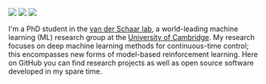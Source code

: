 [![](https://img.shields.io/badge/🌐website-gray?&style=for-the-badge)](https://samholt.github.io/)
[![](https://img.shields.io/badge/linkedin-%230077B5.svg?&style=for-the-badge&logo=linkedin&logoColor=white)](https://uk.linkedin.com/in/samuel-holt)
[![](https://img.shields.io/badge/googlescholar-%234285F4.svg?&style=for-the-badge&logo=google-scholar&logoColor=white)](https://scholar.google.com/citations?user=Ey5aInIAAAAJ&hl=en)

I'm a PhD student in the [van der Schaar lab](), a world-leading machine learning (ML) research group at the [University of Cambridge]().
My research focuses on deep machine learning methods for continuous-time control; this encompasses new forms of model-based reinforcement learning. 
Here on GitHub you can find research projects as well as open source software developed in my spare time.


[comment]: <> (---)

[comment]: <> (<img align="left" src="https://github-readme-stats.vercel.app/api?username=samholt&count_private=true&show_icons=false&theme=default" />)
[comment]: <> (<img align="left" src="https://github-readme-stats.vercel.app/api/top-langs/?username=samholt&theme=default&show_icons=true" />)
